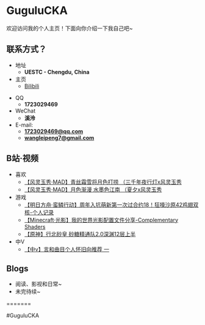 # GuguluCKA

欢迎访问我的个人主页！下面向你介绍一下我自己吧\~

<!-- .slide -->

## 联系方式？

- 地址
  - **UESTC - Chengdu, China**
- 主页
  - [ Bilibili](https://space.bilibili.com/5014818)

<!-- .slide vertical=true -->

- QQ
  - **1723029469**
- WeChat
  - **溪泠**
- E-mail:
  - **[1723029469@qq.com](mailto:1723029469@qq.com)**
  - **[wangleipeng7@gmail.com](mailto:wangleipeng7@gmail.com)**

<!-- .slide -->

## B站·视频

<!-- .slide vertical=true -->

- 喜欢 
  - [【风灵玉秀·MAD】青丝霜雪将月色打捞 （三千年夜行灯x风灵玉秀](https://www.bilibili.com/video/BV19v411h7Kd/)
  - [【风灵玉秀·MAD】月色渐漫 水墨色江南 （夏夕x风灵玉秀](https://www.bilibili.com/video/BV1h5411K7pj/)
- 游戏
  - [【明日方舟·蛮鳞行动】周年入坑萌新第一次过合约18！狂嚎沙原42鸡翅双核-个人记录](https://www.bilibili.com/video/BV1cb4y1U7L5/)
  - [【Minecraft·光影】我的世界光影配置文件分享-Complementary Shaders](https://www.bilibili.com/video/BV1xQ4y117AM/)
  - [【原神】行北砂皇 砂糖精通队2.0深渊12层上半](https://www.bilibili.com/video/BV1KU4y1J7BY/)
- 中V
  - [【中v】言和曲目个人怀旧向推荐 一](https://www.bilibili.com/video/BV15Q4y1Z7fR/)

<!-- .slide -->

## Blogs

<!-- .slide vertical=true -->

- 阅读、影视和日常~
- 未完待续~

=======

#GuguluCKA
